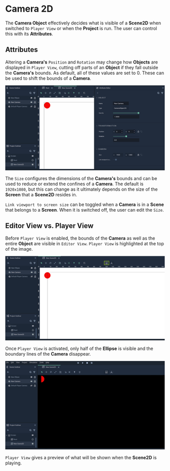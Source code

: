 # Camera 2D

The **Camera Object** effectively decides what is visible of a **Scene2D** when switched to `Player View` or when the **Project** is run. The user can control this with its **Attributes**. 

## Attributes

Altering a **Camera's** `Position` and `Rotation` may change how **Objects** are displayed in `Player View`, cutting off parts of an **Object** if they fall outside the **Camera's** bounds. As default, all of these values are set to 0. These can be used to shift the bounds of a **Camera**. 

![Camera Transformations.](../../.gitbook/assets/camera2dtransformations.gif)

The `Size` configures the dimensions of the **Camera's** bounds and can be used to reduce or extend the confines of a **Camera**. The default is `1920x1080`, but this can change as it ultimately depends on the size of the **Screen** that a **Scene2D** resides in. 

`Link viewport to screen size` can be toggled when a **Camera** is in a **Scene** that belongs to a **Screen**. When it is switched off, the user can edit the `Size`.

## Editor View vs. Player View

Before `Player View` is enabled, the bounds of the **Camera** as well as the entire **Object** are visible in `Editor View`. `Player View` is highlighted at the top of the image. 

![Camera Editor View.](../../.gitbook/assets/camerabefore.png)

Once `Player View` is activated, only half of the **Ellipse** is visible and the boundary lines of the **Camera** disappear. 

![Camera Player View.](../../.gitbook/assets/cameraafter.png)

`Player View` gives a preview of what will be shown when the **Scene2D** is playing. 

